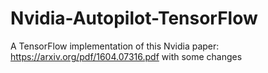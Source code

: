 # Nvidia-Autopilot-TensorFlow
A TensorFlow implementation of this Nvidia paper: https://arxiv.org/pdf/1604.07316.pdf with some changes

